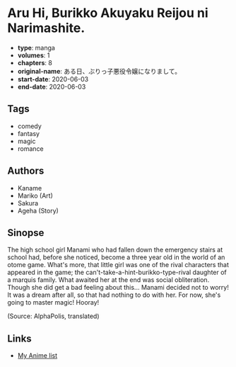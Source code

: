 # Aru Hi, Burikko Akuyaku Reijou ni Narimashite.

-   **type**: manga
-   **volumes**: 1
-   **chapters**: 8
-   **original-name**: ある日、ぶりっ子悪役令嬢になりまして。
-   **start-date**: 2020-06-03
-   **end-date**: 2020-06-03

## Tags

-   comedy
-   fantasy
-   magic
-   romance

## Authors

-   Kaname
-   Mariko (Art)
-   Sakura
-   Ageha (Story)

## Sinopse

The high school girl Manami who had fallen down the emergency stairs at school had, before she noticed, become a three year old in the world of an otome game. What's more, that little girl was one of the rival characters that appeared in the game; the can't-take-a-hint-burikko-type-rival daughter of a marquis family. What awaited her at the end was social obliteration. Though she did get a bad feeling about this... Manami decided not to worry! It was a dream after all, so that had nothing to do with her. For now, she's going to master magic! Hooray!

(Source: AlphaPolis, translated)

## Links

-   [My Anime list](https://myanimelist.net/manga/132564/Aru_Hi_Burikko_Akuyaku_Reijou_ni_Narimashite)
